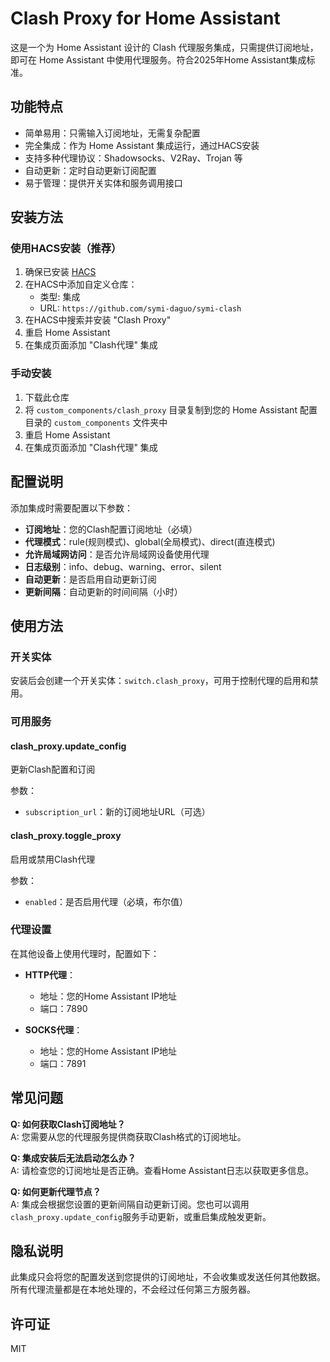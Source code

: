 # Clash Proxy for Home Assistant

这是一个为 Home Assistant 设计的 Clash 代理服务集成，只需提供订阅地址，即可在 Home Assistant 中使用代理服务。符合2025年Home Assistant集成标准。

## 功能特点

- 简单易用：只需输入订阅地址，无需复杂配置
- 完全集成：作为 Home Assistant 集成运行，通过HACS安装
- 支持多种代理协议：Shadowsocks、V2Ray、Trojan 等
- 自动更新：定时自动更新订阅配置
- 易于管理：提供开关实体和服务调用接口

## 安装方法

### 使用HACS安装（推荐）

1. 确保已安装 [HACS](https://hacs.xyz/)
2. 在HACS中添加自定义仓库：
   - 类型: 集成
   - URL: `https://github.com/symi-daguo/symi-clash`
3. 在HACS中搜索并安装 "Clash Proxy"
4. 重启 Home Assistant
5. 在集成页面添加 "Clash代理" 集成

### 手动安装

1. 下载此仓库
2. 将 `custom_components/clash_proxy` 目录复制到您的 Home Assistant 配置目录的 `custom_components` 文件夹中
3. 重启 Home Assistant
4. 在集成页面添加 "Clash代理" 集成

## 配置说明

添加集成时需要配置以下参数：

- **订阅地址**：您的Clash配置订阅地址（必填）
- **代理模式**：rule(规则模式)、global(全局模式)、direct(直连模式)
- **允许局域网访问**：是否允许局域网设备使用代理
- **日志级别**：info、debug、warning、error、silent
- **自动更新**：是否启用自动更新订阅
- **更新间隔**：自动更新的时间间隔（小时）

## 使用方法

### 开关实体

安装后会创建一个开关实体：`switch.clash_proxy`，可用于控制代理的启用和禁用。

### 可用服务

#### clash_proxy.update_config

更新Clash配置和订阅

参数：
- `subscription_url`：新的订阅地址URL（可选）

#### clash_proxy.toggle_proxy

启用或禁用Clash代理

参数：
- `enabled`：是否启用代理（必填，布尔值）

### 代理设置

在其他设备上使用代理时，配置如下：

- **HTTP代理**：
  - 地址：您的Home Assistant IP地址
  - 端口：7890

- **SOCKS代理**：
  - 地址：您的Home Assistant IP地址
  - 端口：7891

## 常见问题

**Q: 如何获取Clash订阅地址？**  
A: 您需要从您的代理服务提供商获取Clash格式的订阅地址。

**Q: 集成安装后无法启动怎么办？**  
A: 请检查您的订阅地址是否正确。查看Home Assistant日志以获取更多信息。

**Q: 如何更新代理节点？**  
A: 集成会根据您设置的更新间隔自动更新订阅。您也可以调用`clash_proxy.update_config`服务手动更新，或重启集成触发更新。

## 隐私说明

此集成只会将您的配置发送到您提供的订阅地址，不会收集或发送任何其他数据。所有代理流量都是在本地处理的，不会经过任何第三方服务器。

## 许可证

MIT 